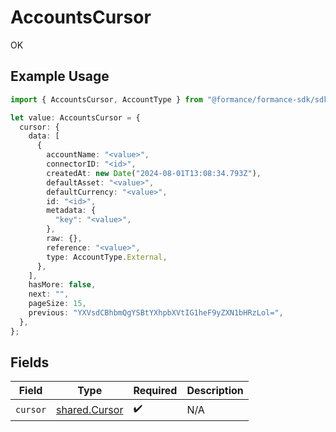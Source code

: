 # AccountsCursor

OK

## Example Usage

```typescript
import { AccountsCursor, AccountType } from "@formance/formance-sdk/sdk/models/shared";

let value: AccountsCursor = {
  cursor: {
    data: [
      {
        accountName: "<value>",
        connectorID: "<id>",
        createdAt: new Date("2024-08-01T13:08:34.793Z"),
        defaultAsset: "<value>",
        defaultCurrency: "<value>",
        id: "<id>",
        metadata: {
          "key": "<value>",
        },
        raw: {},
        reference: "<value>",
        type: AccountType.External,
      },
    ],
    hasMore: false,
    next: "",
    pageSize: 15,
    previous: "YXVsdCBhbmQgYSBtYXhpbXVtIG1heF9yZXN1bHRzLol=",
  },
};
```

## Fields

| Field                                                 | Type                                                  | Required                                              | Description                                           |
| ----------------------------------------------------- | ----------------------------------------------------- | ----------------------------------------------------- | ----------------------------------------------------- |
| `cursor`                                              | [shared.Cursor](../../../sdk/models/shared/cursor.md) | :heavy_check_mark:                                    | N/A                                                   |